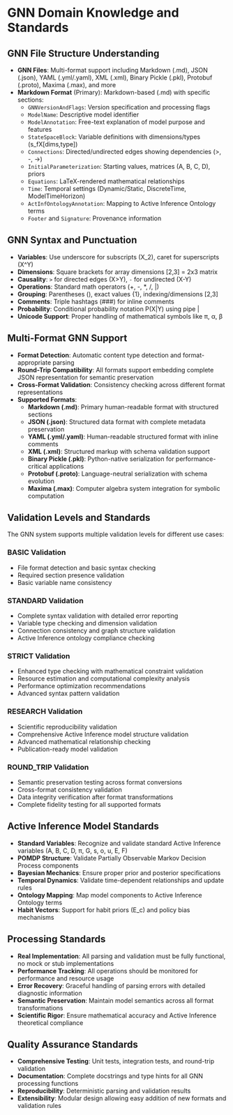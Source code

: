 # GNN Domain Knowledge and Standards

## GNN File Structure Understanding
- **GNN Files**: Multi-format support including Markdown (.md), JSON (.json), YAML (.yml/.yaml), XML (.xml), Binary Pickle (.pkl), Protobuf (.proto), Maxima (.max), and more
- **Markdown Format** (Primary): Markdown-based (.md) with specific sections:
  - `GNNVersionAndFlags`: Version specification and processing flags
  - `ModelName`: Descriptive model identifier
  - `ModelAnnotation`: Free-text explanation of model purpose and features
  - `StateSpaceBlock`: Variable definitions with dimensions/types (s_fX[dims,type])
  - `Connections`: Directed/undirected edges showing dependencies (>, -, ->)
  - `InitialParameterization`: Starting values, matrices (A, B, C, D), priors
  - `Equations`: LaTeX-rendered mathematical relationships
  - `Time`: Temporal settings (Dynamic/Static, DiscreteTime, ModelTimeHorizon)
  - `ActInfOntologyAnnotation`: Mapping to Active Inference Ontology terms
  - `Footer` and `Signature`: Provenance information

## GNN Syntax and Punctuation
- **Variables**: Use underscore for subscripts (X_2), caret for superscripts (X^Y)
- **Dimensions**: Square brackets for array dimensions [2,3] = 2x3 matrix
- **Causality**: `>` for directed edges (X>Y), `-` for undirected (X-Y)
- **Operations**: Standard math operators (+, -, *, /, |)
- **Grouping**: Parentheses (), exact values {1}, indexing/dimensions [2,3]
- **Comments**: Triple hashtags (###) for inline comments
- **Probability**: Conditional probability notation P(X|Y) using pipe |
- **Unicode Support**: Proper handling of mathematical symbols like π, α, β

## Multi-Format GNN Support
- **Format Detection**: Automatic content type detection and format-appropriate parsing
- **Round-Trip Compatibility**: All formats support embedding complete JSON representation for semantic preservation
- **Cross-Format Validation**: Consistency checking across different format representations
- **Supported Formats**:
  - **Markdown (.md)**: Primary human-readable format with structured sections
  - **JSON (.json)**: Structured data format with complete metadata preservation
  - **YAML (.yml/.yaml)**: Human-readable structured format with inline comments
  - **XML (.xml)**: Structured markup with schema validation support
  - **Binary Pickle (.pkl)**: Python-native serialization for performance-critical applications
  - **Protobuf (.proto)**: Language-neutral serialization with schema evolution
  - **Maxima (.max)**: Computer algebra system integration for symbolic computation

## Validation Levels and Standards
The GNN system supports multiple validation levels for different use cases:

### BASIC Validation
- File format detection and basic syntax checking
- Required section presence validation
- Basic variable name consistency

### STANDARD Validation  
- Complete syntax validation with detailed error reporting
- Variable type checking and dimension validation
- Connection consistency and graph structure validation
- Active Inference ontology compliance checking

### STRICT Validation
- Enhanced type checking with mathematical constraint validation
- Resource estimation and computational complexity analysis
- Performance optimization recommendations
- Advanced syntax pattern validation

### RESEARCH Validation
- Scientific reproducibility validation
- Comprehensive Active Inference model structure validation
- Advanced mathematical relationship checking
- Publication-ready model validation

### ROUND_TRIP Validation
- Semantic preservation testing across format conversions
- Cross-format consistency validation
- Data integrity verification after format transformations
- Complete fidelity testing for all supported formats

## Active Inference Model Standards
- **Standard Variables**: Recognize and validate standard Active Inference variables (A, B, C, D, π, G, s, o, u, E, F)
- **POMDP Structure**: Validate Partially Observable Markov Decision Process components
- **Bayesian Mechanics**: Ensure proper prior and posterior specifications
- **Temporal Dynamics**: Validate time-dependent relationships and update rules
- **Ontology Mapping**: Map model components to Active Inference Ontology terms
- **Habit Vectors**: Support for habit priors (E_c) and policy bias mechanisms

## Processing Standards
- **Real Implementation**: All parsing and validation must be fully functional, no mock or stub implementations
- **Performance Tracking**: All operations should be monitored for performance and resource usage
- **Error Recovery**: Graceful handling of parsing errors with detailed diagnostic information
- **Semantic Preservation**: Maintain model semantics across all format transformations
- **Scientific Rigor**: Ensure mathematical accuracy and Active Inference theoretical compliance

## Quality Assurance Standards
- **Comprehensive Testing**: Unit tests, integration tests, and round-trip validation
- **Documentation**: Complete docstrings and type hints for all GNN processing functions
- **Reproducibility**: Deterministic parsing and validation results
- **Extensibility**: Modular design allowing easy addition of new formats and validation rules 